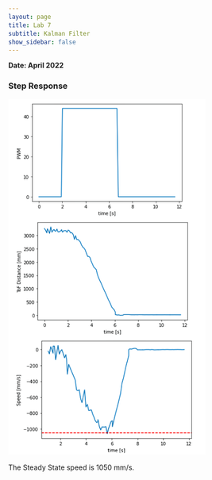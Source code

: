 ```yaml
---
layout: page
title: Lab 7
subtitle: Kalman Filter
show_sidebar: false
---
```


**Date: April 2022**

### Step Response
![Step Resp img](img/step.png)

The Steady State speed is 1050 mm/s.
